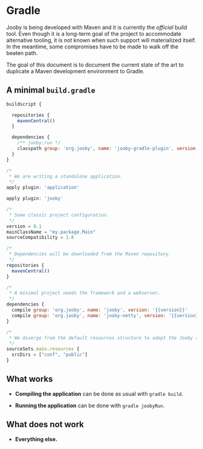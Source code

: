 # Gradle

Jooby is being developed with Maven and it is currently the *official* build
tool. Even though it is a long-term goal of the project to accommodate alternative
tooling, it is not known when such support will materialized itself. In the
meantime, some compromises have to be made to walk off the beaten path.

The goal of this document is to document the current state of the art to
duplicate a Maven development environment to Gradle.

## A minimal `build.gradle`

```js
buildscript {

  repositories {
    mavenCentral()
  }

  dependencies {
    /** jooby:run */
    classpath group: 'org.jooby', name: 'jooby-gradle-plugin', version: '{{version}}'
  }
}

/*
 * We are writing a standalone application.
 */
apply plugin: 'application'

apply plugin: 'jooby'

/*
 * Some classic project configuration.
 */
version = 0.1
mainClassName = "my.package.Main"
sourceCompatibility = 1.8

/*
 * Dependencies will be downloaded from the Maven repository.
 */
repositories {
  mavenCentral()
}

/*
 * A minimal project needs the framework and a webserver.
 */
dependencies {
  compile group: 'org.jooby', name: 'jooby', version: '{{version}}'
  compile group: 'org.jooby', name: 'jooby-netty', version: '{{version}}'
}

/*
 * We diverge from the default resources structure to adopt the Jooby standard.
 */
sourceSets.main.resources {
  srcDirs = ["conf", "public"]
}
```

## What works

- **Compiling the application** can be done as usual with `gradle build`.

- **Running the application** can be done with `gradle joobyRun`.

## What does not work

- **Everything else.**
